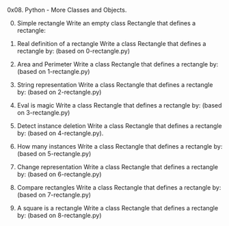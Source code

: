 0x08. Python - More Classes and Objects.

0. Simple rectangle
Write an empty class Rectangle that defines a rectangle:

1. Real definition of a rectangle
Write a class Rectangle that defines a rectangle by: (based on 0-rectangle.py)

2. Area and Perimeter
Write a class Rectangle that defines a rectangle by: (based on 1-rectangle.py)

3. String representation
Write a class Rectangle that defines a rectangle by: (based on 2-rectangle.py)

4. Eval is magic
Write a class Rectangle that defines a rectangle by: (based on 3-rectangle.py)

5. Detect instance deletion
Write a class Rectangle that defines a rectangle by: (based on 4-rectangle.py).

6. How many instances
Write a class Rectangle that defines a rectangle by: (based on 5-rectangle.py)

7. Change representation
Write a class Rectangle that defines a rectangle by: (based on 6-rectangle.py)

8. Compare rectangles
Write a class Rectangle that defines a rectangle by: (based on 7-rectangle.py)

9. A square is a rectangle
Write a class Rectangle that defines a rectangle by: (based on 8-rectangle.py)
